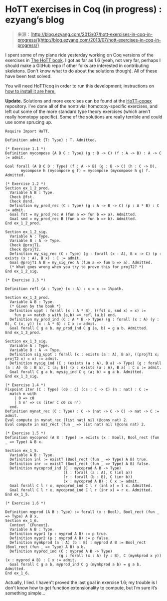 <!--yml
category: 未分类
date: 2024-07-01 18:17:18
-->

# HoTT exercises in Coq (in progress) : ezyang’s blog

> 来源：[http://blog.ezyang.com/2013/07/hott-exercises-in-coq-in-progress/](http://blog.ezyang.com/2013/07/hott-exercises-in-coq-in-progress/)

I spent some of my plane ride yesterday working on Coq versions of the exercises in [The HoTT book](http://homotopytypetheory.org/book/). I got as far as 1.6 (yeah, not very far, perhaps I should make a GitHub repo if other folks are interested in contributing skeletons. Don't know what to do about the solutions though). All of these have been test solved.

You will need HoTT/coq in order to run this development; instructions on [how to install it are here.](https://github.com/HoTT/HoTT/blob/master/INSTALL.txt)

**Update.** Solutions and more exercises can be found at the [HoTT-coqex](https://github.com/ezyang/HoTT-coqex) repository. I’ve done all of the nontrivial homotopy-specific exercises, and left out some of the more standard type theory exercises (which aren’t really homotopy specific). Some of the solutions are really terrible and could use some sprucing up.

```
Require Import HoTT.

Definition admit {T: Type} : T. Admitted.

(* Exercise 1.1 *)
Definition mycompose {A B C : Type} (g : B -> C) (f : A -> B) : A -> C := admit.

Goal forall (A B C D : Type) (f : A -> B) (g : B -> C) (h : C -> D),
       mycompose h (mycompose g f) = mycompose (mycompose h g) f.
Admitted.

(* Exercise 1.2 *)
Section ex_1_2_prod.
  Variable A B : Type.
  Check @fst.
  Check @snd.
  Definition my_prod_rec (C : Type) (g : A -> B -> C) (p : A * B) : C := admit.
  Goal fst = my_prod_rec A (fun a => fun b => a). Admitted.
  Goal snd = my_prod_rec B (fun a => fun b => b). Admitted.
End ex_1_2_prod.

Section ex_1_2_sig.
  Variable A : Type.
  Variable B : A -> Type.
  Check @projT1.
  Check @projT2.
  Definition my_sig_rec (C : Type) (g : forall (x : A), B x -> C) (p : exists (x : A), B x) : C := admit.
  Goal @projT1 A B = my_sig_rec A (fun a => fun b => a). Admitted.
  (* What goes wrong when you try to prove this for projT2? *)
End ex_1_2_sig.

(* Exercise 1.3 *)

Definition refl {A : Type} (x : A) : x = x := 1%path.

Section ex_1_3_prod.
  Variable A B : Type.
  (* Given by the book *)
  Definition uppt : forall (x : A * B), ((fst x, snd x) = x) :=
    fun p => match p with (a,b) => refl (a,b) end.
  Definition my_prod_ind (C : A * B -> Type) (g : forall (x : A) (y : B), C (x, y)) (x : A * B) : C x := admit.
  Goal forall C g a b, my_prod_ind C g (a, b) = g a b. Admitted.
End ex_1_3_prod.

Section ex_1_3_sig.
  Variable A : Type.
  Variable B : A -> Type.
  Definition sig_uppt : forall (x : exists (a : A), B a), ((projT1 x; projT2 x) = x) := admit.
  Definition mysig_ind (C : (exists (a : A), B a) -> Type) (g : forall (a : A) (b : B a), C (a; b)) (x : exists (a : A), B a) : C x := admit.
  Goal forall C g a b, mysig_ind C g (a; b) = g a b. Admitted.
End ex_1_3_sig.

(* Exercise 1.4 *)
Fixpoint iter (C : Type) (c0 : C) (cs : C -> C) (n : nat) : C :=
  match n with
    | 0 => c0
    | S n' => cs (iter C c0 cs n')
  end.
Definition mynat_rec (C : Type) : C -> (nat -> C -> C) -> nat -> C := admit.
Eval compute in mynat_rec (list nat) nil (@cons nat) 2.
Eval compute in nat_rect (fun _ => list nat) nil (@cons nat) 2.

(* Exercise 1.5 *)
Definition mycoprod (A B : Type) := exists (x : Bool), Bool_rect (fun _ => Type) A B x.

Section ex_1_5.
  Variable A B : Type.
  Definition inl := existT (Bool_rect (fun _ => Type) A B) true.
  Definition inr := existT (Bool_rect (fun _ => Type) A B) false.
  Definition mycoprod_ind (C : mycoprod A B -> Type)
                          (l : forall (a : A), C (inl a))
                          (r : forall (b : B), C (inr b))
                          (x : mycoprod A B) : C x := admit.
  Goal forall C l r x, mycoprod_ind C l r (inl x) = l x. Admitted.
  Goal forall C l r x, mycoprod_ind C l r (inr x) = r x. Admitted.
End ex_1_5.

(* Exercise 1.6 *)

Definition myprod (A B : Type) := forall (x : Bool), Bool_rect (fun _ => Type) A B x.
Section ex_1_6.
  Context `{Funext}.
  Variable A B : Type.
  Definition mypr1 (p : myprod A B) := p true.
  Definition mypr2 (p : myprod A B) := p false.
  Definition mymkprod (a : A) (b : B) : myprod A B := Bool_rect (Bool_rect (fun _ => Type) A B) a b.
  Definition myprod_ind (C : myprod A B -> Type)
                        (g : forall (x : A) (y : B), C (mymkprod x y)) (x : myprod A B) : C x := admit.
  Goal forall C g a b, myprod_ind C g (mymkprod a b) = g a b. Admitted.
End ex_1_6.

```

Actually, I lied. I haven't proved the last goal in exercise 1.6; my trouble is I don't know how to get function extensionality to compute, but I’m sure it’s something simple...